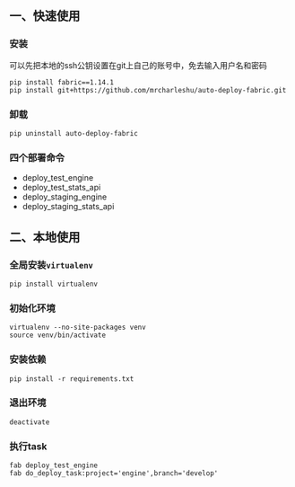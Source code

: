 ## 一、快速使用

### 安装
可以先把本地的ssh公钥设置在git上自己的账号中，免去输入用户名和密码
```
pip install fabric==1.14.1
pip install git+https://github.com/mrcharleshu/auto-deploy-fabric.git
```

### 卸载
```
pip uninstall auto-deploy-fabric
```

### 四个部署命令
- deploy_test_engine
- deploy_test_stats_api
- deploy_staging_engine
- deploy_staging_stats_api


## 二、本地使用
### 全局安装`virtualenv`
```
pip install virtualenv
```

### 初始化环境
```
virtualenv --no-site-packages venv
source venv/bin/activate
```

### 安装依赖
```
pip install -r requirements.txt
```

### 退出环境
```
deactivate
```

### 执行task
```
fab deploy_test_engine
fab do_deploy_task:project='engine',branch='develop'
```
